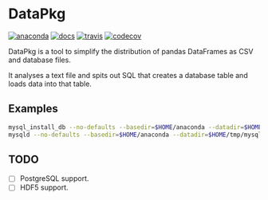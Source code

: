 # DataPkg

[![anaconda](https://anaconda.org/ostrokach/datapkg/badges/version.svg)](https://anaconda.org/ostrokach/datapkg)
[![docs](https://img.shields.io/badge/docs-latest-blue.svg?style=flat-square&?version=latest)](http://ostrokach.github.io/datapkg)
[![travis](https://img.shields.io/travis/ostrokach/datapkg.svg?style=flat-square)](https://travis-ci.org/ostrokach/datapkg)
[![codecov](https://img.shields.io/codecov/c/github/ostrokach/datapkg.svg?style=flat-square)](https://codecov.io/gh/ostrokach/datapkg)

DataPkg is a tool to simplify the distribution of pandas DataFrames as CSV and database files.

It analyses a text file and spits out SQL that creates a database table and loads data into that table.


## Examples

```bash
mysql_install_db --no-defaults --basedir=$HOME/anaconda --datadir=$HOME/tmp/mysql_db
mysqld --no-defaults --basedir=$HOME/anaconda --datadir=$HOME/tmp/mysql_db
```

## TODO

- [ ] PostgreSQL support.
- [ ] HDF5 support.
